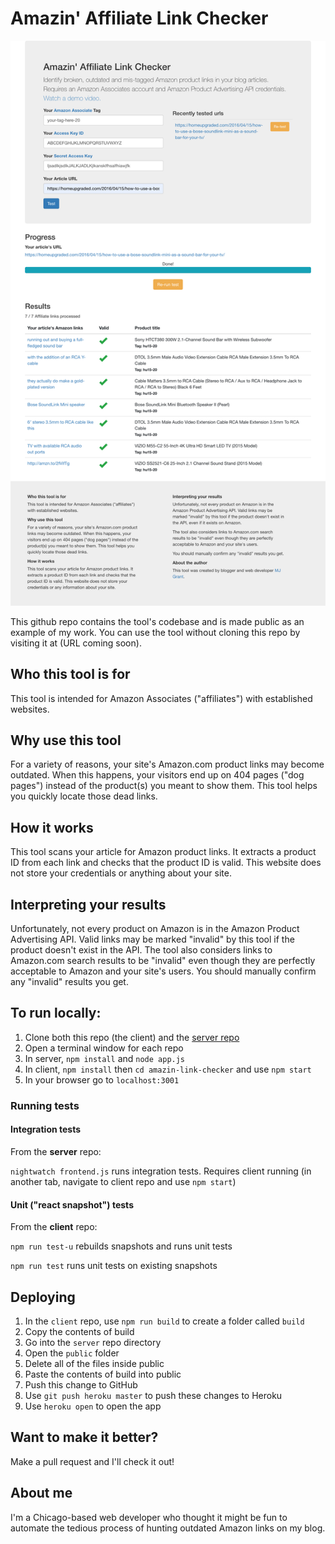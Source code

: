 # Amazin' Affiliate Link Checker

![alt text](screenshots/amazon-may-26-2019.png "Amazin' Link Checker screenshot 5/26/2019")

This github repo contains the tool's codebase and is made public as an example of my work. You can use the tool without cloning this repo by visiting it at (URL coming soon). 

## Who this tool is for
This tool is intended for Amazon Associates ("affiliates") with established websites.

## Why use this tool
For a variety of reasons, your site's Amazon.com product links may become outdated. When this happens, your visitors end up on 404 pages ("dog pages") instead of the product(s) you meant to show them. This tool helps you quickly locate those dead links.

## How it works
This tool scans your article for Amazon product links. It extracts a product ID from each link and checks that the product ID is valid. This website does not store your credentials or anything about your site.

## Interpreting your results
Unfortunately, not every product on Amazon is in the Amazon Product Advertising API. Valid links may be marked "invalid" by this tool if the product doesn't exist in the API. The tool also considers links to Amazon.com search results to be "invalid" even though they are perfectly acceptable to Amazon and your site's users. You should manually confirm any "invalid" results you get.

## To run locally:

1. Clone both this repo (the client) and the [server repo](https://github.com/MJGrant/amazin-link-checker-server)
2. Open a terminal window for each repo
3. In server, ```npm install``` and ```node app.js```
4. In client, ```npm install``` then ```cd amazin-link-checker``` and use ```npm start``` 
5. In your browser go to ```localhost:3001```

### Running tests

#### Integration tests

From the **server** repo: 

```nightwatch frontend.js``` runs integration tests. Requires client running (in another tab, navigate to client repo and use ```npm start```)

#### Unit ("react snapshot") tests

From the **client** repo:

```npm run test-u``` rebuilds snapshots and runs unit tests

```npm run test``` runs unit tests on existing snapshots

## Deploying

1. In the ```client``` repo, use ```npm run build``` to create a folder called ```build```
2. Copy the contents of build 
3. Go into the ```server``` repo directory
4. Open the ```public``` folder
5. Delete all of the files inside public
6. Paste the contents of build into public
7. Push this change to GitHub
8. Use ```git push heroku master``` to push these changes to Heroku
9. Use ```heroku open``` to open the app


## Want to make it better?
Make a pull request and I'll check it out!

## About me

I'm a Chicago-based web developer who thought it might be fun to automate the tedious process of hunting outdated Amazon links on my blog.
